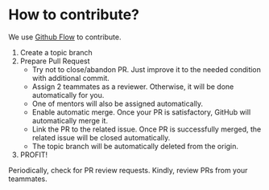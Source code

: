 # How to contribute?
We use [Github Flow](https://docs.github.com/en/get-started/quickstart/github-flow) to contribute.
1. Create a topic branch
3. Prepare Pull Request
   - Try not to close/abandon PR. Just improve it to the needed condition with additional commit.
   - Assign 2 teammates as a reviewer. Otherwise, it will be done automatically for you.
   - One of mentors will also be assigned automatically.
   - Enable automatic merge. Once your PR is satisfactory, GitHub will automatically merge it.
   - Link the PR to the related issue. Once PR is successfully merged, the related issue will be closed automatically.
   - The topic branch will be automatically deleted from the origin.
4. PROFIT!

Periodically, check for PR review requests. Kindly, review PRs from your teammates.
